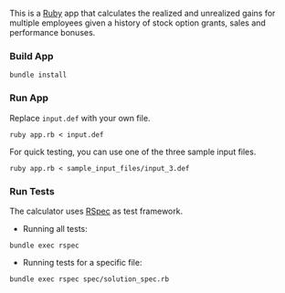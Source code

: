This is a [Ruby](https://www.ruby-lang.org/en/) app that calculates the realized and unrealized gains for multiple employees given a history of stock option grants, sales and performance bonuses.

### Build App
```
bundle install
```

### Run App
Replace `input.def` with your own file. 
```
ruby app.rb < input.def
```

For quick testing, you can use one of the three sample input files.
```
ruby app.rb < sample_input_files/input_3.def
```


### Run Tests
The calculator uses [RSpec](https://github.com/rspec/rspec) as test framework. 

- Running all tests:
```
bundle exec rspec
```
- Running tests for a specific file: 
```
bundle exec rspec spec/solution_spec.rb
```
